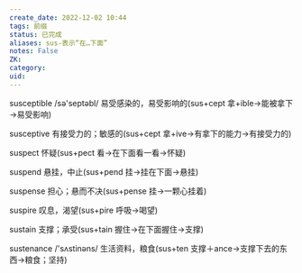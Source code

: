 ```yaml
---
create_date: 2022-12-02 10:44
tags: 前缀
status: 已完成 
aliases: sus-表示“在…下面”
notes: False
ZK: 
category: 
uid: 
---
```


susceptible /sə'septəbl/ 易受感染的，易受影响的(sus+cept 拿+ible→能被拿下→易受影响)

susceptive 有接受力的；敏感的(sus+cept 拿+ive→有拿下的能力→有接受力的)

suspect 怀疑(sus+pect 看→在下面看一看→怀疑)

suspend 悬挂，中止(sus+pend 挂→挂在下面→悬挂)

suspense 担心；悬而不决(sus+pense 挂→一颗心挂着)

suspire 叹息，渴望(sus+pire 呼吸→喝望)

sustain 支撑；承受(sus+tain 握住→在下面握住→支撑) 

sustenance /'sʌstinəns/ 生活资料，粮食(sus+ten 支撑＋ance→支撑下去的东西→粮食；坚持)